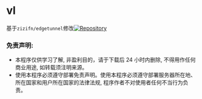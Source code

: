 # vl
基于`zizifn/edgetunnel`修改[![Repository](https://img.shields.io/badge/View%20on-GitHub-blue.svg)](https://github.com/zizifn/edgetunnel/blob/main/src/worker-vless.js)

### 免责声明:
* 本程序仅供学习了解, 非盈利目的，请于下载后 24 小时内删除, 不得用作任何商业用途, 如转载须注明来源。
* 使用本程序必须遵守部署免责声明。使用本程序必须遵守部署服务器所在地、所在国家和用户所在国家的法律法规, 程序作者不对使用者任何不当行为负责。
